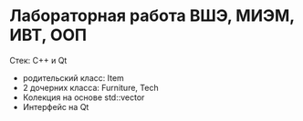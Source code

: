 # Лабораторная работа ВШЭ, МИЭМ, ИВТ, ООП
Стек: C++ и Qt
* родительский класс: Item
* 2 дочерних класса: Furniture, Tech
* Колекция на основе std::vector
* Интерфейс на Qt
